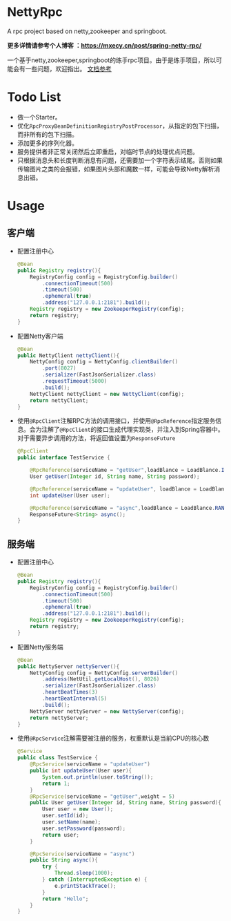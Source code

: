 # NettyRpc
A rpc project based on netty,zookeeper and springboot.

**更多详情请参考个人博客 ：https://mxecy.cn/post/spring-netty-rpc/**


一个基于netty,zookeeper,springboot的练手rpc项目。由于是练手项目，所以可能会有一些问题，欢迎指出。
[文档参考](https://github.com/Gloduck/NettyRpc/blob/main/Rpc/%E6%96%87%E6%A1%A3.md)

# Todo List

+ 做一个Starter。
+ 优化`RpcProxyBeanDefinitionRegistryPostProcessor`，从指定的包下扫描，而非所有的包下扫描。
+ 添加更多的序列化器。
+ 服务提供者非正常关闭然后立即重启，对临时节点的处理优点问题。
+ 只根据消息头和长度判断消息有问题，还需要加一个字符表示结尾。否则如果传输图片之类的会报错，如果图片头部和魔数一样，可能会导致Netty解析消息出错。


# Usage

## 客户端

+ 配置注册中心

  ```java
  @Bean
  public Registry registry(){
      RegistryConfig config = RegistryConfig.builder()
          .connectionTimeout(500)
          .timeout(500)
          .ephemeral(true)
          .address("127.0.0.1:2181").build();
      Registry registry = new ZookeeperRegistry(config);
      return registry;
  }
  ```

+ 配置Netty客户端

  ```java
  @Bean
  public NettyClient nettyClient(){
      NettyConfig config = NettyConfig.clientBuilder()
          .port(8027)
          .serializer(FastJsonSerializer.class)
          .requestTimeout(5000)
          .build();
      NettyClient nettyClient = new NettyClient(config);
      return nettyClient;
  }
  ```

+ 使用`@RpcClient`注解RPC方法的调用接口，并使用`@RpcReference`指定服务信息。会为注解了`@RpcClient`的接口生成代理实现类，并注入到Spring容器中。对于需要异步调用的方法，将返回值设置为`ResponseFuture`

  ```java
  @RpcClient
  public interface TestService {
  
      @RpcReference(serviceName = "getUser",loadBlance = LoadBlance.IP_HASH)
      User getUser(Integer id, String name, String password);
  
      @RpcReference(serviceName = "updateUser", loadBlance = LoadBlance.RANDOM)
      int updateUser(User user);
  
      @RpcReference(serviceName = "async",loadBlance = LoadBlance.RANDOM)
      ResponseFuture<String> async();
  }
  
  ```

## 服务端

+ 配置注册中心

  ```java
  @Bean
  public Registry registry(){
      RegistryConfig config = RegistryConfig.builder()
          .connectionTimeout(500)
          .timeout(500)
          .ephemeral(true)
          .address("127.0.0.1:2181").build();
      Registry registry = new ZookeeperRegistry(config);
      return registry;
  }
  ```

+ 配置Netty服务端

  ```java
  @Bean
  public NettyServer nettyServer(){
      NettyConfig config = NettyConfig.serverBuilder()
          .address(NetUtil.getLocalHost(), 8026)
          .serializer(FastJsonSerializer.class)
          .heartBeatTimes(3)
          .heartBeatInterval(5)
          .build();
      NettyServer nettyServer = new NettyServer(config);
      return nettyServer;
  }
  ```

+ 使用`@RpcService`注解需要被注册的服务，权重默认是当前CPU的核心数

  ```java
  @Service
  public class TestService {
      @RpcService(serviceName = "updateUser")
      public int updateUser(User user){
          System.out.println(user.toString());
          return 1;
      }
      @RpcService(serviceName = "getUser",weight = 5)
      public User getUser(Integer id, String name, String password){
          User user = new User();
          user.setId(id);
          user.setName(name);
          user.setPassword(password);
          return user;
      }
  
      @RpcService(serviceName = "async")
      public String async(){
          try {
              Thread.sleep(1000);
          } catch (InterruptedException e) {
              e.printStackTrace();
          }
          return "Hello";
      }
  }
  
  ```

  
